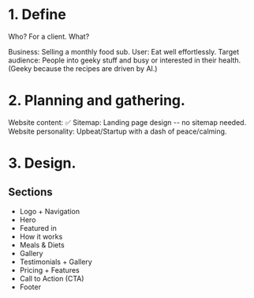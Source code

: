 # 1. Define

Who? For a client.
What?

Business: Selling a monthly food sub.
User: Eat well effortlessly.
Target audience: People into geeky stuff and busy or interested in their health. (Geeky because the recipes are driven by AI.)

# 2. Planning and gathering.

Website content: ✅
Sitemap: Landing page design -- no sitemap needed.
Website personality: Upbeat/Startup with a dash of peace/calming.

# 3. Design.

## Sections

- Logo + Navigation
- Hero
- Featured in
- How it works
- Meals & Diets
- Gallery
- Testimonials + Gallery
- Pricing + Features
- Call to Action (CTA)
- Footer
